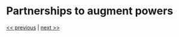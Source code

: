 # Partnerships to augment powers

[<< previous](../chapter-6/8-the_blockchain_fungibility.md) | [next >>](1-partnership_as_source_of_innovation.md)
